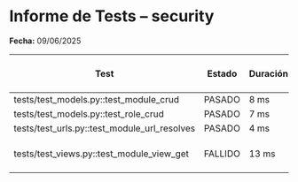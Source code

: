 # Informe de Tests – security

**Fecha:** 09/06/2025

| Test | Estado | Duración | Mensaje de error (si aplica) |
|-------------------------------------|---------|----------|-------------------------------------|
| tests/test_models.py::test_module_crud | PASADO | 8 ms |  |
| tests/test_models.py::test_role_crud | PASADO | 7 ms |  |
| tests/test_urls.py::test_module_url_resolves | PASADO | 4 ms |  |
| tests/test_views.py::test_module_view_get | FALLIDO | 13 ms | AssertionError: Expected status 200 |
